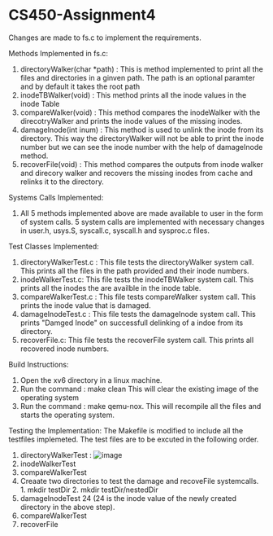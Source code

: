 # CS450-Assignment4

Changes are made to fs.c to implement the requirements.

Methods Implemented in fs.c:
  1. directoryWalker(char *path) : This is method implemented to print all the files and directories in a ginven path. The path is an optional paramter and by default it takes the root path 
  2. inodeTBWalker(void) : This method prints all the inode values in the inode Table
  3. compareWalker(void) : This method compares the inodeWalker with the direcotryWalker and prints the inode values of the missing inodes. 
  4. damageInode(int inum) : This method is used to unlink the inode from its directory. This way the directoryWalker will not be able to print the inode number but we can see the inode number with the help of damageInode method. 
  5. recoverFile(void) : This method compares the outputs from inode walker and direcory walker and recovers the missing inodes from cache and relinks it to the directory. 

Systems Calls Implemented: 
  1. All 5 methods implemented above are made available to user in the form of system calls. 5 system calls are implemented with necessary changes in user.h, usys.S, syscall.c, syscall.h and sysproc.c files. 

Test Classes Implemented: 
  1. directoryWalkerTest.c : This file tests the directoryWalker system call. This prints all the files in the path provided and their inode numbers.
  2. inodeWalkerTest.c: This file tests the inodeTBWalker system call. This prints all the inodes the are availble in the inode table.
  3. compareWalkerTest.c : This file tests compareWalker system call. This prints the inode value that is damaged. 
  4. damageInodeTest.c : This file tests the damageInode system call. This prints "Damged Inode" on successfull delinking of a indoe from its directory.
  5. recoverFile.c: This file tests the recoverFile system call. This prints all recovered inode numbers.

Build Instructions: 
  1. Open the xv6 directory in a linux machine. 
  2. Run the command : make clean  This will clear the existing image of the operating system  
  3. Run the command : make qemu-nox. This will recompile all the files and starts the operating system. 

Testing the Implementation: 
  The Makefile is modified to include all the testfiles implemeted. The test files are to be excuted in the following order. 
  1. directoryWalkerTest : ![image](https://user-images.githubusercontent.com/45618814/144322237-c3e9dcc2-d1c9-4d8c-846e-68d0f5d7058f.png)
  2. inodeWalkerTest 
  3. compareWalkerTest 
  4. Creaate two directories to test the damage and recoveFile systemcalls. 1. mkdir testDir 2. mkdir testDir/nestedDir
  5. damageInodeTest 24 (24 is the inode value of the newly created directory in the above step).
  6. compareWalkerTest 
  7. recoverFile